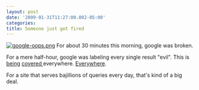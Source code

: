 ```yaml
---
layout: post
date: '2009-01-31T11:27:00.002-05:00'
categories:
title: Someone just got fired
---
```


[![google-oops.png](google-oops.png)](http://www.google.com/trends/hottrends?q=google+this+site+may+harm+your+computer&date=2009-1-31&sa=X)
For about 30 minutes this morning, google was broken.



For a mere half-hour, google was labeling every single result "evil". This is [being](http://news.cnet.com/8301-13512_3-10153939-23.html) [](http://consumerist.com/5143451/every-google-result-is-malicious)[covered ](http://www.techcrunch.com/2009/01/31/google-flags-whole-internet-as-malware/)everywhere. [Everywhere](http://digg.com/search?s=google+harm+your+computer&submit=Search&section=all&type=both&area=all&sort=new).

For a site that serves bajillions of queries every day, that's kind of a big deal.